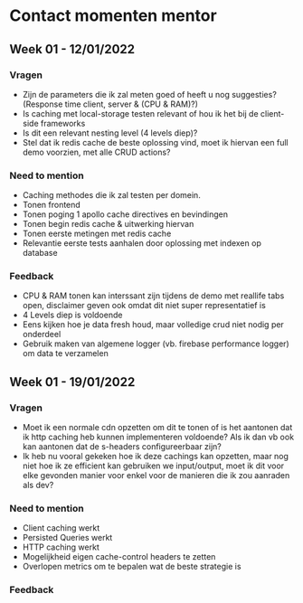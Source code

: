 # Contact momenten mentor

## Week 01 - 12/01/2022

### Vragen

* Zijn de parameters die ik zal meten goed of heeft u nog suggesties? (Response time client, server & (CPU & RAM)?)
* Is caching met local-storage testen relevant of hou ik het bij de client-side frameworks
* Is dit een relevant nesting level (4 levels diep)?
* Stel dat ik redis cache de beste oplossing vind, moet ik hiervan een full demo voorzien, met alle CRUD actions? 

### Need to mention

* Caching methodes die ik zal testen per domein.
* Tonen frontend
* Tonen poging 1 apollo cache directives en bevindingen
* Tonen begin redis cache & uitwerking hiervan
* Tonen eerste metingen met redis cache
* Relevantie eerste tests aanhalen door oplossing met indexen op database

### Feedback

* CPU & RAM tonen kan interssant zijn tijdens de demo met reallife tabs open, disclaimer geven ook omdat dit niet super representatief is
* 4 Levels diep is voldoende
* Eens kijken hoe je data fresh houd, maar volledige crud niet nodig per onderdeel
* Gebruik maken van algemene logger (vb. firebase performance logger) om data te verzamelen  


## Week 01 - 19/01/2022

### Vragen

* Moet ik een normale cdn opzetten om dit te tonen of is het aantonen dat ik http caching heb kunnen implementeren voldoende? Als ik dan vb ook kan aantonen dat de s-headers configureerbaar zijn? 
* Ik heb nu vooral gekeken hoe ik deze cachings kan opzetten, maar nog niet hoe ik ze efficient kan gebruiken we input/output, moet ik dit voor elke gevonden manier voor enkel voor de manieren die ik zou aanraden als dev?

### Need to mention

* Client caching werkt 
* Persisted Queries werkt
* HTTP caching werkt
* Mogelijkheid eigen cache-control headers te zetten
* Overlopen metrics om te bepalen wat de beste strategie is

### Feedback